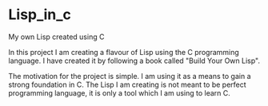 # Lisp_in_c
My own Lisp created using C 

In this project I am creating a flavour of Lisp using the C programming language. 
I have created it by following a book called "Build Your Own Lisp".

The motivation for the project is simple. I am using it as a means to gain a strong foundation in C.
The Lisp I am creating is not meant to be perfect programming language, it is only a tool which I am using to learn C.
